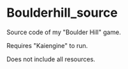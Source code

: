 # Boulderhill_source
Source code of my "Boulder Hill" game.

Requires "Kaiengine" to run. 

Does not include all resources.
